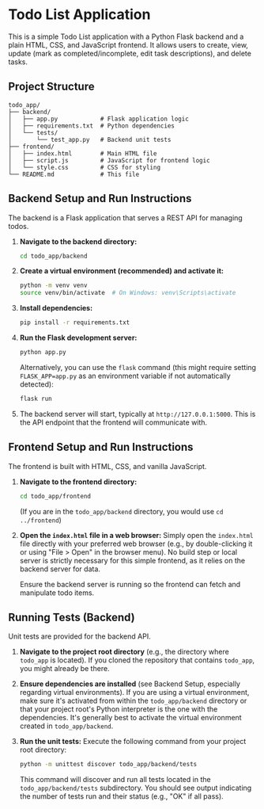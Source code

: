 # Todo List Application

This is a simple Todo List application with a Python Flask backend and a plain HTML, CSS, and JavaScript frontend. It allows users to create, view, update (mark as completed/incomplete, edit task descriptions), and delete tasks.

## Project Structure

```
todo_app/
├── backend/
│   ├── app.py            # Flask application logic
│   ├── requirements.txt  # Python dependencies
│   └── tests/
│       └── test_app.py   # Backend unit tests
├── frontend/
│   ├── index.html        # Main HTML file
│   ├── script.js         # JavaScript for frontend logic
│   └── style.css         # CSS for styling
└── README.md             # This file
```

## Backend Setup and Run Instructions

The backend is a Flask application that serves a REST API for managing todos.

1.  **Navigate to the backend directory:**
    ```bash
    cd todo_app/backend
    ```

2.  **Create a virtual environment (recommended) and activate it:**
    ```bash
    python -m venv venv
    source venv/bin/activate  # On Windows: venv\Scripts\activate
    ```

3.  **Install dependencies:**
    ```bash
    pip install -r requirements.txt
    ```

4.  **Run the Flask development server:**
    ```bash
    python app.py
    ```
    Alternatively, you can use the `flask` command (this might require setting `FLASK_APP=app.py` as an environment variable if not automatically detected):
    ```bash
    flask run
    ```

5.  The backend server will start, typically at `http://127.0.0.1:5000`. This is the API endpoint that the frontend will communicate with.

## Frontend Setup and Run Instructions

The frontend is built with HTML, CSS, and vanilla JavaScript.

1.  **Navigate to the frontend directory:**
    ```bash
    cd todo_app/frontend
    ```
    (If you are in the `todo_app/backend` directory, you would use `cd ../frontend`)

2.  **Open the `index.html` file in a web browser:**
    Simply open the `index.html` file directly with your preferred web browser (e.g., by double-clicking it or using "File > Open" in the browser menu). No build step or local server is strictly necessary for this simple frontend, as it relies on the backend server for data.

    Ensure the backend server is running so the frontend can fetch and manipulate todo items.

## Running Tests (Backend)

Unit tests are provided for the backend API.

1.  **Navigate to the project root directory** (e.g., the directory where `todo_app` is located). If you cloned the repository that contains `todo_app`, you might already be there.

2.  **Ensure dependencies are installed** (see Backend Setup, especially regarding virtual environments). If you are using a virtual environment, make sure it's activated from within the `todo_app/backend` directory or that your project root's Python interpreter is the one with the dependencies. It's generally best to activate the virtual environment created in `todo_app/backend`.

3.  **Run the unit tests:**
    Execute the following command from your project root directory:
    ```bash
    python -m unittest discover todo_app/backend/tests
    ```
    This command will discover and run all tests located in the `todo_app/backend/tests` subdirectory. You should see output indicating the number of tests run and their status (e.g., "OK" if all pass).

